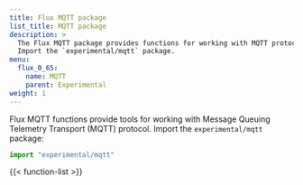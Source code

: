 ```yaml
---
title: Flux MQTT package
list_title: MQTT package
description: >
  The Flux MQTT package provides functions for working with MQTT protocol.
  Import the `experimental/mqtt` package.
menu:
  flux_0_65:
    name: MQTT
    parent: Experimental
weight: 1
---
```


Flux MQTT functions provide tools for working with Message Queuing Telemetry Transport (MQTT) protocol.
Import the `experimental/mqtt` package:

```js
import "experimental/mqtt"
```

{{< function-list >}}
